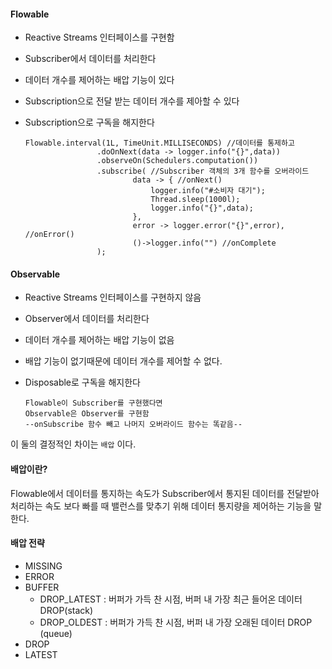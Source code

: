 #### Flowable

- Reactive Streams 인터페이스를 구현함

- Subscriber에서 데이터를 처리한다

- 데이터 개수를 제어하는 배압 기능이 있다

- Subscription으로 전달 받는 데이터 개수를 제아할 수 있다

- Subscription으로 구독을 해지한다

  ```
  Flowable.interval(1L, TimeUnit.MILLISECONDS) //데이터를 통제하고
                  .doOnNext(data -> logger.info("{}",data)) 
                  .observeOn(Schedulers.computation()) 
                  .subscribe( //Subscriber 객체의 3개 함수를 오버라이드
                          data -> { //onNext()
                              logger.info("#소비자 대기");
                              Thread.sleep(1000l);
                              logger.info("{}",data);
                          },
                          error -> logger.error("{}",error), //onError()
                          ()->logger.info("") //onComplete
                  );
  ```

  



#### Observable

- Reactive Streams 인터페이스를 구현하지 않음

- Observer에서 데이터를 처리한다

- 데이터 개수를 제어하는 배압 기능이 없음

- 배압 기능이 없기때문에 데이터 개수를 제어할 수 없다.

- Disposable로 구독을 해지한다

  ```
  Flowable이 Subscriber를 구현했다면
  Observable은 Observer를 구현함
  --onSubscribe 함수 빼고 나머지 오버라이드 함수는 똑같음--
  ```

  



이 둘의 결정적인 차이는 `배압` 이다.

#### 배압이란?

Flowable에서 데이터를 통지하는 속도가 Subscriber에서 통지된 데이터를 전달받아 처리하는 속도 보다 빠를 때 밸런스를 맞추기 위해 데이터 통지량을 제어하는 기능을 말한다.

#### 배압 전략

* MISSING 
* ERROR
* BUFFER
  * DROP_LATEST : 버퍼가 가득 찬 시점, 버퍼 내 가장 최근 들어온 데이터 DROP(stack)
  * DROP_OLDEST : 버퍼가 가득 찬 시점, 버퍼 내 가장 오래된 데이터 DROP (queue)
* DROP
* LATEST
